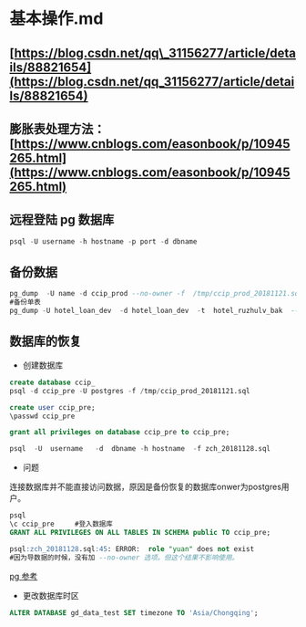# 基本操作.md

## [https://blog.csdn.net/qq\_31156277/article/details/88821654](https://blog.csdn.net/qq_31156277/article/details/88821654)

## 膨胀表处理方法：[https://www.cnblogs.com/easonbook/p/10945265.html](https://www.cnblogs.com/easonbook/p/10945265.html)

## 远程登陆 pg 数据库

```sql
psql -U username -h hostname -p port -d dbname
```

## 备份数据

```sql
pg_dump  -U name -d ccip_prod --no-owner -f  /tmp/ccip_prod_20181121.sql    #--no-owner参数的意思是不备份数据库owner
#备份单表
pg_dump -U hotel_loan_dev  -d hotel_loan_dev  -t  hotel_ruzhulv_bak  --no-owner -h 192.168.31.157  -f  /home/dell/hotel_pg_data/157_hotel_loan_dev/hotel_ruzhulv_bak_bak
```

## 数据库的恢复

* 创建数据库

```sql
create database ccip_
psql -d ccip_pre -U postgres -f /tmp/ccip_prod_20181121.sql

create user ccip_pre;
\passwd ccip_pre

grant all privileges on database ccip_pre to ccip_pre;
```

```sql
psql  -U  username   -d  dbname -h hostname  -f zch_20181128.sql
```

* 问题

连接数据库并不能直接访问数据，原因是备份恢复的数据库onwer为postgres用户。

```sql
psql
\c ccip_pre     #登入数据库
GRANT ALL PRIVILEGES ON ALL TABLES IN SCHEMA public TO ccip_pre;
```

```sql
psql:zch_20181128.sql:45: ERROR:  role "yuan" does not exist
#因为导数据的时候，没有加 --no-owner 选项。但这个结果不影响使用。
```

[pg 参考](https://emacsist.github.io/2016/01/22/postgresql备份pg_dump与恢复pg_restore/)

* 更改数据库时区

```sql
ALTER DATABASE gd_data_test SET timezone TO 'Asia/Chongqing';
```

